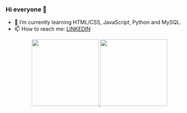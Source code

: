 ### Hi everyone 👋

- 🌱 I’m currently learning HTML/CSS, JavaScript, Python and MySQL.
- 📫 How to reach me: <a href="https://www.linkedin.com/in/annabalbuquerque/">LINKEDIN</a>

<div align="center">
  <a href="https://github.com/annabalbuquerque">
  <img height="180em" src="https://github-readme-stats.vercel.app/api?username=annabalbuquerque&show_icons=true&theme=radical&include_all_commits=true&count_private=true"/>
  <img height="180em" src="https://github-readme-stats.vercel.app/api/top-langs/?username=annabalbuquerque&layout=compact&langs_count=7&theme=radical"/>
</div>
